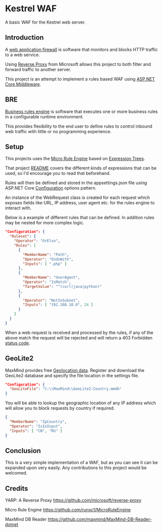  # Kestrel WAF
A basic WAF for the Kestrel web server.

## Introduction
A [web application firewall](https://en.wikipedia.org/wiki/Web_application_firewall) is software that monitors and blocks HTTP traffic to a web service.

Using [Reverse Proxy](https://microsoft.github.io/reverse-proxy/) from Microsoft allows this project to both filter and forward traffic to another server.

This project is an attempt to implement a rules based WAF using [ASP.NET Core Middleware](https://docs.microsoft.com/en-us/aspnet/core/fundamentals/middleware/).

## BRE

[Business rules engine](https://en.wikipedia.org/wiki/Business_rules_engine) is software that executes one or more business rules in a configurable runtime environment.

This provides flexibility to the end user to define rules to control inbound web traffic with little or no programming experience.

## Setup

This projects uses the [Micro Rule Engine](https://github.com/runxc1/MicroRuleEngine) based on [Expression Trees](https://docs.microsoft.com/en-us/dotnet/csharp/expression-trees).

That project [README](https://github.com/runxc1/MicroRuleEngine/blob/master/README.md) covers the different kinds of expressions that can be used, so I'd encourage you to read that beforehand.

Rules will then be defined and stored in the appsettings.json file using ASP.NET Core [Configuration](https://docs.microsoft.com/en-us/aspnet/core/fundamentals/configuration/?view=aspnetcore-5.0#bind-hierarchical-configuration-data-using-the-options-pattern) options pattern.

An instance of the WebRequest class is created for each request which exposes fields like URL, IP address, user agent etc. for the rules engine to interact with.

Below is a example of different rules that can be defined.  In addition rules may be nested for more complex logic.

```JSON
"Configuration": {
  "Ruleset": {
    "Operator": "OrElse",
    "Rules": [
      {
        "MemberName": "Path",
        "Operator": "EndsWith",
        "Inputs": [ ".php" ]
      },
      {
        "MemberName": "UserAgent",
        "Operator": "IsMatch",
        "TargetValue": "^(curl|java|python)"
      },
      {
        "Operator": "NotInSubnet",
        "Inputs": [ "192.168.10.0", 24 ]
      }
    ]
  }
}
```

When a web request is received and processed by the rules, if any of the above match the request will be rejected and will return a 403 Forbidden [status code](https://en.wikipedia.org/wiki/List_of_HTTP_status_codes#4xx_client_errors).

## GeoLite2

MaxMind provides free [Geolocation data](https://dev.maxmind.com/geoip/geoip2/geolite2/).  Register and download the GeoLite2 database and specify the file location in the settings file.

```JSON
"Configuration": {
  "GeoLiteFile": "C:\\MaxMind\\GeoLite2-Country.mmdb"
}
```

You will be able to lookup the geographic location of any IP address which will allow you to block requests by country if required.

```JSON
{
  "MemberName": "IpCountry",
  "Operator": "IsInInput",
  "Inputs": [ "CN", "RU" ]
}
```

## Conclusion

This is a very simple implementation of a WAF, but as you can see it can be expanded upon very easily.  Any contributions to this project would be welcomed.

## Credits

YARP: A Reverse Proxy
https://github.com/microsoft/reverse-proxy

Micro Rule Engine
https://github.com/runxc1/MicroRuleEngine

MaxMind DB Reader
https://github.com/maxmind/MaxMind-DB-Reader-dotnet
